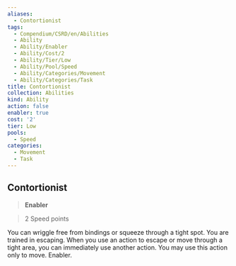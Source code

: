 ```yaml
---
aliases:
  - Contortionist
tags:
  - Compendium/CSRD/en/Abilities
  - Ability
  - Ability/Enabler
  - Ability/Cost/2
  - Ability/Tier/Low
  - Ability/Pool/Speed
  - Ability/Categories/Movement
  - Ability/Categories/Task
title: Contortionist
collection: Abilities
kind: Ability
action: false
enabler: true
cost: '2'
tier: Low
pools:
  - Speed
categories:
  - Movement
  - Task
---
```

## Contortionist    
>**Enabler**    
>2 Speed points  
    
You can wriggle free from bindings or squeeze through a tight spot. You are trained in escaping. When you use an action to escape or move through a tight area, you can immediately use another action. You may use this action only to move. Enabler.